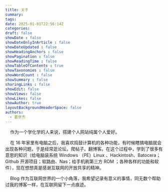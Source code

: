 ```yaml
---
title: 关于
summary: 
tags:
date: 2025-01-01T22:56:14Z
categories:
draft: false
showDate : false
showDateOnlyInArticle : false
showDateUpdated : false
showHeadingAnchors : false
showPagination : false
showReadingTime : false
showTableOfContents : true
showTaxonomies : false 
showWordCount : false
showSummary : false
sharingLinks : false
showEdit: false
showViews: false
showLikes: false
showAuthor: true
layoutBackgroundHeaderSpace: false
authors:
  - 葛世杰
---
```


 

    作为一个学化学的人来说，搭建个人网站纯属个人爱好。

    在 16 年家里有电脑之后，我喜欢捣鼓计算机的各种功能，有时候瞎搞电脑就会出现各种问题，于是经常逛论坛，爬帖子。翻博客。在这个过程中，学到了很多有意思的知识（给电脑装系统 Windows （PE）Linux 、Hackintosh、Batocera；Github 开源项目；软路由、Nas；给手机刷第三方 ROM ；各种各样的功能和软件），现在想想真是感谢互联网的开放共享的精神。

    Blog 作为互联网世界的一个小角落，我希望记录有意义的事情，同无数个帮助过我的博客一样，在互联网留下一点痕迹。
